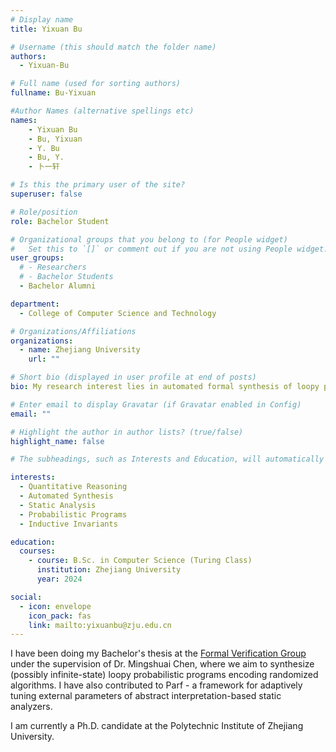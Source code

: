 ```yaml
---
# Display name
title: Yixuan Bu

# Username (this should match the folder name)
authors:
  - Yixuan-Bu

# Full name (used for sorting authors)
fullname: Bu-Yixuan

#Author Names (alternative spellings etc)
names:
    - Yixuan Bu
    - Bu, Yixuan
    - Y. Bu
    - Bu, Y.
    - 卜一轩

# Is this the primary user of the site?
superuser: false

# Role/position
role: Bachelor Student

# Organizational groups that you belong to (for People widget)
#   Set this to `[]` or comment out if you are not using People widget.
user_groups:
  # - Researchers
  # - Bachelor Students
  - Bachelor Alumni

department:
  - College of Computer Science and Technology

# Organizations/Affiliations
organizations:
  - name: Zhejiang University
    url: ""

# Short bio (displayed in user profile at end of posts)
bio: My research interest lies in automated formal synthesis of loopy probabilistic programs.

# Enter email to display Gravatar (if Gravatar enabled in Config)
email: ""

# Highlight the author in author lists? (true/false)
highlight_name: false

# The subheadings, such as Interests and Education, will automatically translate depending on the language chosen in `config.yaml`. To customize the subheading text, see the Language page in the docs.

interests:
  - Quantitative Reasoning
  - Automated Synthesis
  - Static Analysis
  - Probabilistic Programs
  - Inductive Invariants

education:
  courses:
    - course: B.Sc. in Computer Science (Turing Class)
      institution: Zhejiang University
      year: 2024

social:
  - icon: envelope
    icon_pack: fas
    link: mailto:yixuanbu@zju.edu.cn
---
```


I have been doing my Bachelor's thesis at the [Formal Verification Group](/) under the supervision of Dr. Mingshuai Chen, where we aim to synthesize (possibly infinite-state) loopy probabilistic programs encoding randomized algorithms. I have also contributed to Parf - a framework for adaptively tuning external parameters of abstract interpretation-based static analyzers.

I am currently a Ph.D. candidate at the Polytechnic Institute of Zhejiang University.
